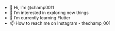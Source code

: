 - 👋 Hi, I’m @champ0011
- 👀 I’m interested in exploring new things
- 🌱 I’m currently learning Flutter
- 📫 How to reach me on Instagram - thechamp_001

<!---
champ0011/champ0011 is a ✨ special ✨ repository because its `README.md` (this file) appears on your GitHub profile.
You can click the Preview link to take a look at your changes.
--->
